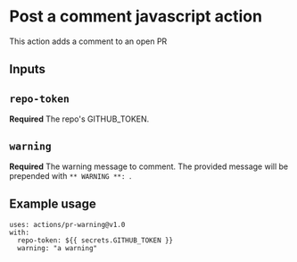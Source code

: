 # Post a comment javascript action

This action adds a comment to an open PR

## Inputs

## `repo-token`

**Required** The repo's GITHUB_TOKEN.

## `warning`

**Required** The warning message to comment. The provided message will be prepended with `** WARNING **: `.

## Example usage
```
uses: actions/pr-warning@v1.0
with:
  repo-token: ${{ secrets.GITHUB_TOKEN }}
  warning: "a warning"
```